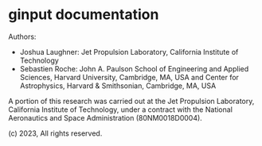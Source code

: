 # ginput documentation

Authors:

- Joshua Laughner: Jet Propulsion Laboratory, California Institute of Technology
- Sebastien Roche: John A. Paulson School of Engineering and Applied Sciences, Harvard University, Cambridge, MA, USA
  and Center for Astrophysics, Harvard & Smithsonian, Cambridge, MA, USA

A portion of this research was carried out at the Jet Propulsion Laboratory, California Institute of Technology,
under a contract with the National Aeronautics and Space Administration (80NM0018D0004).

(c) 2023, All rights reserved.
